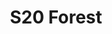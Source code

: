 ---
title: S20 Forest
permalink: "/teams/forest"
members:
- Mark Japinga (Captain)
- Matt Cline (QB)
- Gabe Avila
- Kyle Banks
- Brandon Benjamin
- Shaq Broooks
- Samantha Cline
- Ryan Dillon
- Daniel ErkenBrack
- Johnny Moseman
- Tiger Richetti
- Darien Smith
- Lindsey Walton
teamid: 7108
name: S20 Forest
division: ''
---